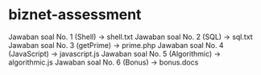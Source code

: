 # biznet-assessment

Jawaban soal No. 1 (Shell) -> shell.txt
Jawaban soal No. 2 (SQL) -> sql.txt
Jawaban soal No. 3 (getPrime) -> prime.php
Jawaban soal No. 4 (JavaScript) -> javascript.js
Jawaban soal No. 5 (Algorithmic) -> algorithmic.js
Jawaban soal No. 6 (Bonus) -> bonus.docs
